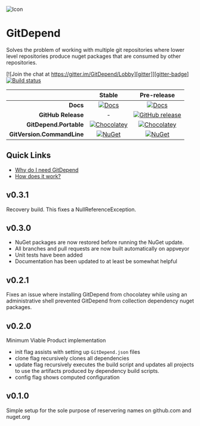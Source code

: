 ![Icon][icon]

# GitDepend

Solves the problem of working with multiple git repositories where lower level repositories produce nuget packages that are consumed by other repositories.

[![Join the chat at https://gitter.im/GitDepend/Lobby][gitter]][gitter-badge]
[![Build status][appveyor-badge]][appveyor]

|                            |                Stable               |                 Pre-release               |
| -------------------------: | :---------------------------------: | :---------------------------------------: |
|                  **Docs**  |     [![Docs][docs-badge]][docs]     |    [![Docs][docs-pre-badge]][docs-pre]    |
|        **GitHub Release**  |                 -                   | [![GitHub release][gh-rel-badge]][gh-rel] |
|    **GitDepend.Portable**  | [![Chocolatey][choco-badge]][choco] |   [![Chocolatey][choco-pre-badge]][choco] |
| **GitVersion.CommandLine** |     [![NuGet][gdc-badge]][gdc]      |       [![NuGet][gdc-pre-badge]][gdc]      |


## Quick Links

* [Why do I need GitDepend](http://gitdepend.readthedocs.io/en/latest/why.html)
* [How does it work?](http://gitdepend.readthedocs.io/en/latest/usage_example.html)

## v0.3.1
Recovery build. This fixes a NullReferenceException.

## v0.3.0
* NuGet packages are now restored before running the NuGet update.
* All branches and pull requests are now built automatically on appveyor
* Unit tests have been added
* Documentation has been updated to at least be somewhat helpful

## v0.2.1
Fixes an issue where installing GitDepend from chocolatey while using an administrative shell prevented GitDepend from
collection dependency nuget packages.

## v0.2.0
Minimum Viable Product implementation

* init flag assists with setting up `GitDepend.json` files
* clone flag recursively clones all dependencies
* update flag recursively executes the build script and updates all projects to use the artifacts produced by dependency build scripts.
* config flag shows computed configuration

## v0.1.0
Simple setup for the sole purpose of reservering names on github.com and nuget.org

[icon]:            https://raw.github.com/GitDepend/GitDepend/master/img/gitdependsmall.png
[gitter]:          https://badges.gitter.im/GitDepend/Lobby.svg
[gitter-badge]:    https://gitter.im/GitDepend/Lobby?utm_source=badge&utm_medium=badge&utm_campaign=pr-badge&utm_content=badge
[appveyor]:        https://ci.appveyor.com/project/kjjuno/gitdepend/branch/develop
[appveyor-badge]:  https://ci.appveyor.com/api/projects/status/github/kjjuno/GitDepend?branch=develop&svg=true
[docs]:            http://gitdepend.readthedocs.org/en/stable/
[docs-badge]:      https://readthedocs.org/projects/gitdepend/badge/?version=stable
[docs-pre]:        http://gitdepend.readthedocs.org/en/latest/
[docs-pre-badge]:  https://readthedocs.org/projects/gitdepend/badge/?version=latest
[gh-rel]:          https://github.com/kjjuno/GitDepend/releases/latest
[gh-rel-badge]:    https://img.shields.io/github/release/kjjuno/gitdepend.svg
[choco]:           https://chocolatey.org/packages/GitDepend.Portable
[choco-badge]:     https://img.shields.io/chocolatey/v/gitepend.portable.svg
[choco-pre-badge]: https://img.shields.io/chocolatey/vpre/gitdepend.portable.svg
[gdc]:             https://www.nuget.org/packages/GitDepend.CommandLine
[gdc-badge]:       https://img.shields.io/nuget/v/GitDepend.CommandLine.svg
[gdc-pre-badge]:   https://img.shields.io/nuget/vpre/GitDepend.CommandLine.svg
